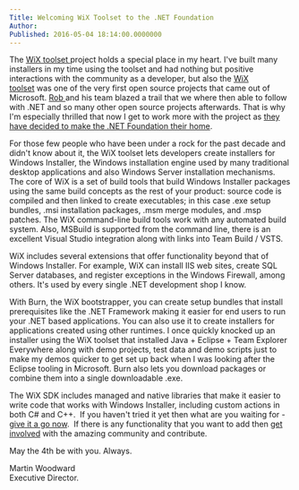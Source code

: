 ```yaml
---
Title: Welcoming WiX Toolset to the .NET Foundation
Author: 
Published: 2016-05-04 18:14:00.0000000
---
```

<p>The <a href="http://wixtoolset.org/">WiX toolset </a>project holds a special place in my heart. I've built many installers in my time using the toolset and had nothing but positive interactions with the community as a developer, but also the <a href="http://wixtoolset.org/">WiX toolset</a>&nbsp;was one of the very first open source projects that came out of Microsoft. <a href="http://robmensching.com/">Rob </a>and his team blazed a trail that we <g class="gr_ gr_47 gr-alert gr_spell gr_run_anim ContextualSpelling" id="47" data-gr-id="47">where</g> then able to follow with .NET and so many other open source projects <g class="gr_ gr_50 gr-alert gr_spell gr_run_anim ContextualSpelling multiReplace" id="50" data-gr-id="50">afterwards</g>. That is why I'm especially thrilled that now I get to work more with the project as <a href="http://robmensching.com/blog/posts/2016/5/4/wix-toolset-joins-the-.net-foundation/">they have decided to make the .NET Foundation their home</a>.</p>

<p>For those few people who have been under a rock for the past decade and didn't know about it, the WiX toolset lets developers create installers for Windows Installer, the Windows installation engine used by many traditional desktop applications and also Windows Server installation mechanisms. The core of WiX is a set of build tools that build Windows Installer packages using the same build concepts as the rest of your product: source code is compiled and then linked to create executables; in this case .exe setup bundles, .msi installation packages, .msm merge modules, and .msp patches. The WiX command-line build tools work with any automated build system. Also, MSBuild is supported from the command line, there is an excellent&nbsp;Visual Studio integration along with links into Team Build / VSTS.</p>

<p>WiX includes several extensions that offer functionality beyond that of Windows Installer. For example, WiX can install IIS <g class="gr_ gr_35 gr-alert gr_spell gr_run_anim ContextualSpelling ins-del" id="35" data-gr-id="35">web sites</g>, create SQL Server databases, and register exceptions in the Windows Firewall, among others. It's used by every single .NET development shop I know.</p>

<p>With Burn, the WiX bootstrapper, you can create setup bundles that install prerequisites like the .NET Framework making it easier for end users to run <g class="gr_ gr_44 gr-alert gr_gramm gr_run_anim Grammar multiReplace" id="44" data-gr-id="44">your</g> .NET based applications. You can also use it to create installers for applications created using other runtimes. I once quickly knocked up an installer using the WiX toolset that installed Java + Eclipse + Team Explorer Everywhere along with demo projects, test data and demo scripts just to make my demos quicker to get set up back when I was looking after the Eclipse tooling in Microsoft. Burn also lets you download packages or combine them into a single downloadable .exe.</p>

<p>The WiX SDK includes managed and native libraries that make it easier to write code that works with Windows Installer, including custom actions in both C# and C++. &nbsp;If you haven't tried it yet then what are you waiting for - <a href="http://wixtoolset.org/">give it a go now</a>. &nbsp;If there is any functionality that you want to add then <a href="http://wixtoolset.org/development/">get involved</a>&nbsp;with the amazing community and contribute.</p>

<p>May the 4th be with you. Always.</p>

<p>Martin Woodward<br />Executive Director.</p>

